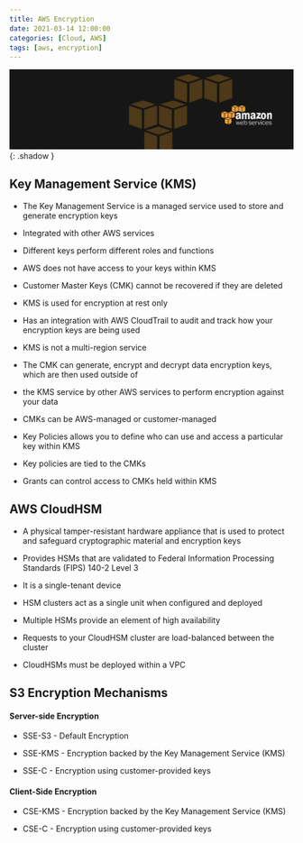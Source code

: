 ```yaml
---
title: AWS Encryption
date: 2021-03-14 12:00:00
categories: [Cloud, AWS]
tags: [aws, encryption]
---
```

<script defer data-domain="senad-d.github.io" src="https://plus.seki.ink/js/script.js"></script>
![](https://github.com/senad-d/senad-d.github.io/blob/main/_media/images/backgroun.png?raw=true){: .shadow }

## Key Management Service (KMS)

-   The Key Management Service is a managed service used to store and generate encryption keys
    
-   Integrated with other AWS services
    
-   Different keys perform different roles and functions
    
-   AWS does not have access to your keys within KMS
    
-   Customer Master Keys (CMK) cannot be recovered if they are deleted
    
-   KMS is used for encryption at rest only
    
-   Has an integration with AWS CloudTrail to audit and track how your encryption keys are being used
    
-   KMS is not a multi-region service
    
-   The CMK can generate, encrypt and decrypt data encryption keys, which are then used outside of
    
-   the KMS service by other AWS services to perform encryption against your data
    
-   CMKs can be AWS-managed or customer-managed
    
-   Key Policies allows you to define who can use and access a particular key within KMS
    
-   Key policies are tied to the CMKs
    
-   Grants can control access to CMKs held within KMS
    


## AWS CloudHSM

  

-   A physical tamper-resistant hardware appliance that is used to protect and safeguard cryptographic material and encryption keys
    
-   Provides HSMs that are validated to Federal Information Processing Standards (FIPS) 140-2 Level 3
    
-   It is a single-tenant device
    
-   HSM clusters act as a single unit when configured and deployed
    
-   Multiple HSMs provide an element of high availability
    
-   Requests to your CloudHSM cluster are load-balanced between the cluster
    
-   CloudHSMs must be deployed within a VPC
    

  
## S3 Encryption Mechanisms

#### Server-side Encryption


-   SSE-S3 - Default Encryption
    
-   SSE-KMS - Encryption backed by the Key Management Service (KMS)
    
-   SSE-C - Encryption using customer-provided keys
    


#### Client-Side Encryption

-   CSE-KMS - Encryption backed by the Key Management Service (KMS)
    
-   CSE-C - Encryption using customer-provided keys